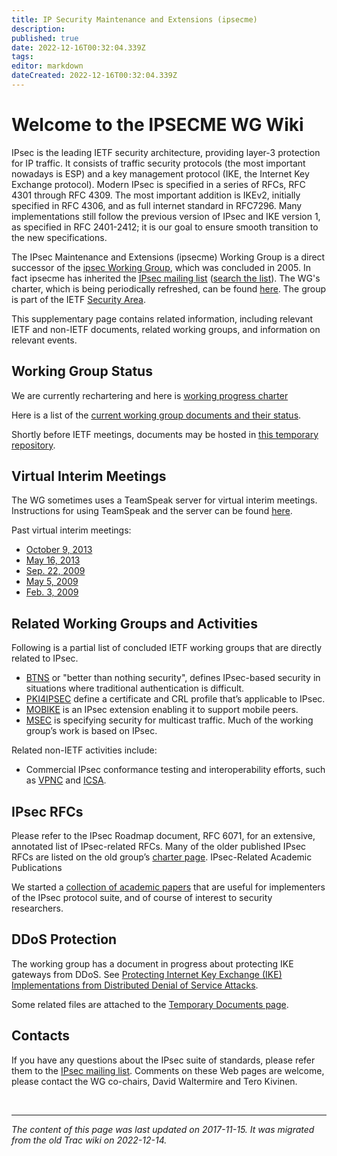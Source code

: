 ```yaml
---
title: IP Security Maintenance and Extensions (ipsecme)
description: 
published: true
date: 2022-12-16T00:32:04.339Z
tags: 
editor: markdown
dateCreated: 2022-12-16T00:32:04.339Z
---
```


# Welcome to the IPSECME WG Wiki

IPsec is the leading IETF security architecture, providing layer-3 protection for IP traffic. It consists of traffic security protocols (the most important nowadays is ESP) and a key management protocol (IKE, the Internet Key Exchange protocol). Modern IPsec is specified in a series of RFCs, RFC 4301 through RFC 4309. The most important addition is IKEv2, initially specified in RFC 4306, and as full internet standard in RFC7296. Many implementations still follow the previous version of IPsec and IKE version 1, as specified in RFC 2401-2412; it is our goal to ensure smooth transition to the new specifications.

The IPsec Maintenance and Extensions (ipsecme) Working Group is a direct successor of the [ipsec Working Group](http://www.ietf.org/wg/concluded/ipsec), which was concluded in 2005. In fact ipsecme has inherited the [IPsec mailing list](http://www.ietf.org/mail-archive/web/ipsec/) ([search the list](http://www.google.com/coop/cse?cx=013469824210726704253%3Acpnbz5hvvfk)). The WG's charter, which is being periodically refreshed, can be found [here](https://datatracker.ietf.org/group/ipsecme/charter/). The group is part of the IETF [Security Area](/group/sec/).

This supplementary page contains related information, including relevant IETF and non-IETF documents, related working groups, and information on relevant events.

## Working Group Status

We are currently rechartering and here is [working progress charter](/group/ipsecme/recharter2017)

Here is a list of the [current working group documents and their status](https://datatracker.ietf.org/wg/ipsecme/).

Shortly before IETF meetings, documents may be hosted in [this temporary repository](/group/ipsecme/TempDocs).

## Virtual Interim Meetings

The WG sometimes uses a TeamSpeak server for virtual interim meetings. Instructions for using TeamSpeak and the server can be found [here](/group/ipsecme/ConferenceCalls).

Past virtual interim meetings:

- [October 9, 2013](http://www.ietf.org/proceedings/interim/2013/10/09/ipsecme/minutes/minutes-interim-2013-ipsecme-2)
- [May 16, 2013](http://www.ietf.org/proceedings/interim/2013/05/16/ipsecme/minutes/minutes-interim-2013-ipsecme-1)
- [Sep. 22, 2009](/group/ipsecme/Interim20090922)
- [May 5, 2009](/group/ipsecme/Interim20090505)
- [Feb. 3, 2009](/group/ipsecme/Interim20090203) 

## Related Working Groups and Activities

Following is a partial list of concluded IETF working groups that are directly related to IPsec.

- [BTNS](http://www.ietf.org/html.charters/btns-charter.html) or "better than nothing security", defines IPsec-based security in situations where traditional authentication is difficult.
- [PKI4IPSEC](http://www.ietf.org/html.charters/OLD/pki4ipsec-charter.html) define a certificate and CRL profile that’s applicable to IPsec.
- [MOBIKE](http://www.ietf.org/html.charters/OLD/mobike-charter.html) is an IPsec extension enabling it to support mobile peers.
- [MSEC](http://www.ietf.org/html.charters/msec-charter.html) is specifying security for multicast traffic. Much of the working group’s work is based on IPsec. 

Related non-IETF activities include:

- Commercial IPsec conformance testing and interoperability efforts, such as [VPNC](http://www.vpnc.org/) and [ICSA](http://www.icsalabs.com/ipsec). 

## IPsec RFCs

Please refer to the IPsec Roadmap document, RFC 6071, for an extensive, annotated list of IPsec-related RFCs. Many of the older published IPsec RFCs are listed on the old group’s [charter page](http://www.ietf.org/html.charters/OLD/ipsec-charter.html).
IPsec-Related Academic Publications

We started a [collection of academic papers](/group/ipsecme/AcademicPapers) that are useful for implementers of the IPsec protocol suite, and of course of interest to security researchers.

## DDoS Protection

The working group has a document in progress about protecting IKE gateways from DDoS. See [Protecting Internet Key Exchange (IKE) Implementations from Distributed Denial of Service Attacks](https://tools.ietf.org/html/draft-ietf-ipsecme-ddos-protection).

Some related files are attached to the [Temporary Documents page](/group/ipsecme/TempDocs).

## Contacts

If you have any questions about the IPsec suite of standards, please refer them to the [IPsec mailing list](https://www.ietf.org/mailman/listinfo/ipsec). Comments on these Web pages are welcome, please contact the WG co-chairs, David Waltermire and Tero Kivinen.

&nbsp;
&nbsp;
&nbsp;

---

*The content of this page was last updated on 2017-11-15. It was migrated from the old Trac wiki on 2022-12-14.*
